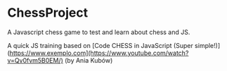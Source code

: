 # ChessProject
A Javascript chess game to test and learn about chess and JS.

A quick JS training based on [Code CHESS in JavaScript (Super simple!)](https://www.exemplo.com](https://www.youtube.com/watch?v=Qv0fvm5B0EM/) (by Ania Kubów)

